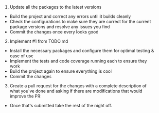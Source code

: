 1. Update all the packages to the latest versions
- Build the project and correct any errors until it builds cleanly
- Check the configurations to make sure they are correct for the current package versions and resolve any issues you find
- Commit the changes once every looks good

2. Implement #1 from TODO.md
- Install the necessary packages and configure them for optimal testing & ease of use
- Implement the tests and code coverage running each to ensure they work
- Build the project again to ensure everything is cool
- Commit the changes 

3. Create a pull request for the changes with a complete description of what you've done and asking if there are modifications that would improve the PR
- Once that's submitted take the rest of the night off.


